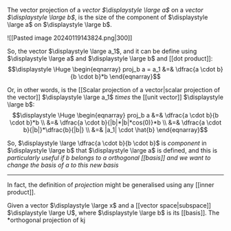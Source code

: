 The vector projection of a *vector $\displaystyle \large a$* on a *vector $\displaystyle \large b$*, is the size of the component of $\displaystyle \large a$ on $\displaystyle \large b$.

![[Pasted image 20240119143824.png|300]]

So, the vector $\displaystyle \large a_1$, and it can be define using $\displaystyle \large a$ and $\displaystyle \large b$ and [[dot product]]:
$$\displaystyle \Huge \begin{eqnarray} 
proj_b a = a_1 &=& \dfrac{a \cdot b}{b \cdot b}*b
\end{eqnarray}$$

Or, in other words, is the [[Scalar projection of a vector|scalar projection of the vector]] $\displaystyle \large a_1$ *times* the [[unit vector]] $\displaystyle \large b$:
$$\displaystyle \Huge \begin{eqnarray} 
proj_b a &=& \dfrac{a \cdot b}{b \cdot b}*b \\
&=& \dfrac{a \cdot b}{|b|*|b|*cos(0)}*b \\
&=& \dfrac{a \cdot b}{|b|}*\dfrac{b}{|b|} \\
&=& |a_1| \cdot \hat{b}
\end{eqnarray}$$

So, $\displaystyle \large \dfrac{a \cdot b}{b \cdot b}$ is *component* in $\displaystyle \large b$ that $\displaystyle \large a$ is defined, and this is *particularly useful if b belongs to a orthogonal [[basis]] and we want to change the basis of a to this new basis*

---

In fact, the definition of *projection* might be generalised using any [[inner product]].


Given a vector $\displaystyle \large x$ and a [[vector space|subspace]] $\displaystyle \large U$, where $\displaystyle \large b$ is its [[basis]]. The *orthogonal projection of kj